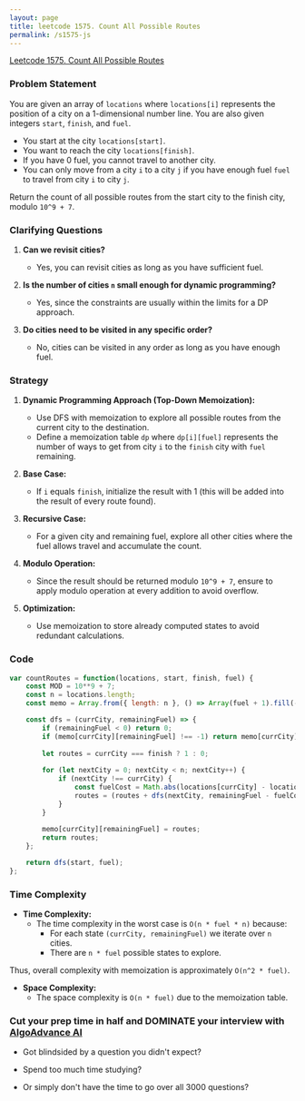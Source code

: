 ```yaml
---
layout: page
title: leetcode 1575. Count All Possible Routes
permalink: /s1575-js
---
```

[Leetcode 1575. Count All Possible Routes](https://algoadvance.github.io/algoadvance/l1575)
### Problem Statement

You are given an array of `locations` where `locations[i]` represents the position of a city on a 1-dimensional number line. You are also given integers `start`, `finish`, and `fuel`.

- You start at the city `locations[start]`.
- You want to reach the city `locations[finish]`.
- If you have 0 fuel, you cannot travel to another city.
- You can only move from a city `i` to a city `j` if you have enough fuel `fuel` to travel from city `i` to city `j`.

Return the count of all possible routes from the start city to the finish city, modulo `10^9 + 7`.

### Clarifying Questions

1. **Can we revisit cities?**
   - Yes, you can revisit cities as long as you have sufficient fuel.
   
2. **Is the number of cities `n` small enough for dynamic programming?**
   - Yes, since the constraints are usually within the limits for a DP approach.

3. **Do cities need to be visited in any specific order?**
   - No, cities can be visited in any order as long as you have enough fuel.

### Strategy

1. **Dynamic Programming Approach (Top-Down Memoization):**
   - Use DFS with memoization to explore all possible routes from the current city to the destination.
   - Define a memoization table `dp` where `dp[i][fuel]` represents the number of ways to get from city `i` to the `finish` city with `fuel` remaining.

2. **Base Case:**
   - If `i` equals `finish`, initialize the result with 1 (this will be added into the result of every route found).

3. **Recursive Case:**
   - For a given city and remaining fuel, explore all other cities where the fuel allows travel and accumulate the count.

4. **Modulo Operation:**
   - Since the result should be returned modulo `10^9 + 7`, ensure to apply modulo operation at every addition to avoid overflow.

5. **Optimization:**
   - Use memoization to store already computed states to avoid redundant calculations.

### Code

```javascript
var countRoutes = function(locations, start, finish, fuel) {
    const MOD = 10**9 + 7;
    const n = locations.length;
    const memo = Array.from({ length: n }, () => Array(fuel + 1).fill(-1));

    const dfs = (currCity, remainingFuel) => {
        if (remainingFuel < 0) return 0;
        if (memo[currCity][remainingFuel] !== -1) return memo[currCity][remainingFuel];
        
        let routes = currCity === finish ? 1 : 0;
        
        for (let nextCity = 0; nextCity < n; nextCity++) {
            if (nextCity !== currCity) {
                const fuelCost = Math.abs(locations[currCity] - locations[nextCity]);
                routes = (routes + dfs(nextCity, remainingFuel - fuelCost)) % MOD;
            }
        }
        
        memo[currCity][remainingFuel] = routes;
        return routes;
    };

    return dfs(start, fuel);
};
```

### Time Complexity

- **Time Complexity:**
  - The time complexity in the worst case is `O(n * fuel * n)` because:
    - For each state `(currCity, remainingFuel)` we iterate over `n` cities.
    - There are `n * fuel` possible states to explore.

Thus, overall complexity with memoization is approximately `O(n^2 * fuel)`.

- **Space Complexity:**
  - The space complexity is `O(n * fuel)` due to the memoization table.


### Cut your prep time in half and DOMINATE your interview with [AlgoAdvance AI](https://algoAdvance.com)

- Got blindsided by a question you didn't expect?

- Spend too much time studying?

- Or simply don't have the time to go over all 3000 questions?

